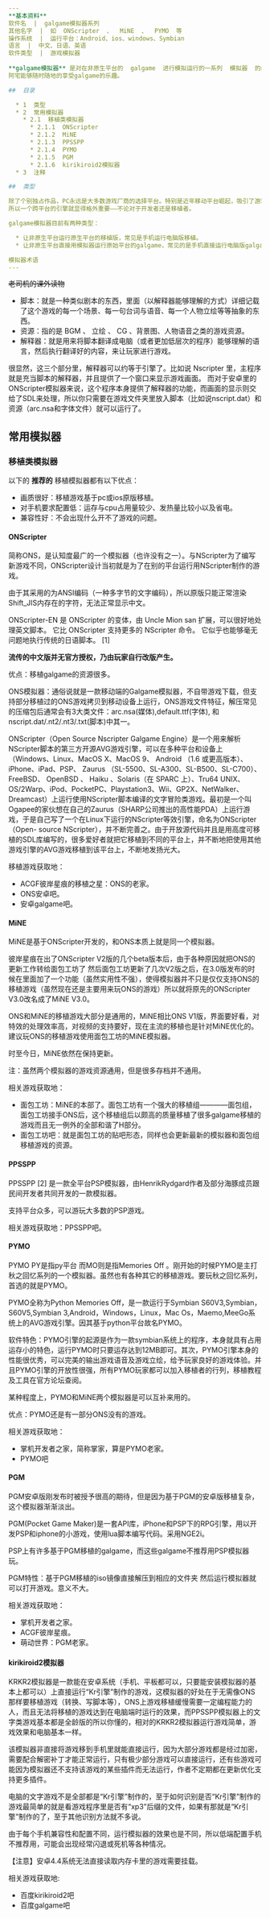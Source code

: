 ```yaml
---  
**基本资料**  
软件名  |  galgame模拟器系列   
其他名字  |  如  ONScripter  、  MiNE  、  PYMO  等   
操作系统  |  运行平台：Android、ios、windows、Symbian   
语言  |  中文、日语、英语   
软件类型  |  游戏模拟器   
  
**galgame模拟器** 是对在非原生平台的  galgame  进行模拟运行的一系列  模拟器  的统称，宗旨为让 ~~没有电脑的~~
阿宅能够随时随地的享受galgame的乐趣。

##  目录

  * 1  类型 
  * 2  常用模拟器 
    * 2.1  移植类模拟器 
      * 2.1.1  ONScripter 
      * 2.1.2  MiNE 
      * 2.1.3  PPSSPP 
      * 2.1.4  PYMO 
      * 2.1.5  PGM 
      * 2.1.6  kirikiroid2模拟器 
  * 3  注释 

##  类型

除了个别独占作品，PC永远是大多数游戏厂商的选择平台。特别是近年移动平台崛起，吸引了游戏厂商的注意力，但是官方移植一直都只是少数。
所以一个跨平台的引擎就显得格外重要——不论对于开发者还是移植者。

galgame模拟器目前有两种类型：

  * 让非原生平台运行原生平台的移植版，常见是手机运行电脑版移植。 
  * 让非原生平台直接用模拟器运行原始平台的galgame，常见的是手机直接运行电脑版galgame。 

模拟器术语  
---  
```

~~老司机的课外读物~~

  * 脚本：就是一种类似剧本的东西，里面（以解释器能够理解的方式）详细记载了这个游戏的每一个场景、每一句台词与语音、每一个人物立绘等等抽象的东西。 
  * 资源：指的是  BGM  、  立绘  、  CG  、背景图、人物语音之类的游戏资源。 
  * 解释器：就是用来将脚本翻译成电脑（或者更加低层次的程序）能够理解的语言，然后执行翻译好的内容，来让玩家进行游戏。 

很显然，这三个部分里，解释器可以约等于引擎了。比如说  Nscripter  里，主程序就是充当脚本的解释器，并且提供了一个窗口来显示游戏画面。
而对于安卓里的ONScripter模拟器来说，这个程序本身提供了解释器的功能，而画面的显示则交给了SDL来处理，所以你只需要在游戏文件夹里放入脚本（比如说nscript.dat）和资源（arc.nsa和字体文件）就可以运行了。  
  
##  常用模拟器

###  移植类模拟器

以下的 **推荐的** 移植模拟器都有以下优点：

  * 画质很好：移植游戏基于pc或ios原版移植。 
  * 对手机要求配置低：运存与cpu占用量较少、发热量比较小以及省电。 
  * 兼容性好：不会出现什么开不了游戏的问题。 

####  ONScripter

简称ONS，是认知度最广的一个模拟器（也许没有之一）。与NScripter为了编写新游戏不同，ONScripter设计当初就是为了在别的平台运行用NScripter制作的游戏。

由于其采用的为ANSI编码（一种多字节的文字编码），所以原版只能正常渲染Shift_JIS内存在的字符，无法正常显示中文。

ONScripter-EN 是 ONScripter 的变体，由 Uncle Mion san 扩展，可以很好地处理英文脚本。 它比 ONScripter
支持更多的 NScripter 命令。 它似乎也能够毫无问题地执行传统的日语脚本。  [1]

**流传的中文版并无官方授权，乃由玩家自行改版产生。**

优点：移植galgame的资源很多。

ONS模拟器：通俗说就是一款移动端的Galgame模拟器，不自带游戏下载，但支持部分移植过的ONS游戏拷贝到移动设备上运行，ONS游戏文件特征，解压常见的压缩包后通常会有3大类文件：arc.nsa(媒体),default.ttf(字体),
和nscript.dat/.nt2/.nt3/.txt(脚本)中其一。

ONScripter（Open Source Nscripter Galgame
Engine）是一个用来解析NScripter脚本的第三方开源AVG游戏引擎，可以在多种平台和设备上（Windows、Linux、MacOS X、MacOS
9、 Android （1.6 或更高版本）、iPhone、iPad、PSP、 Zaurus
（SL-5500、SL-A300、SL-B500、SL-C700）、FreeBSD、 OpenBSD 、 Haiku 、Solaris（在 SPARC
上）、Tru64
UNIX、OS/2Warp、iPod、PocketPC、Playstation3、Wii、GP2X、NetWalker、Dreamcast）上运行使用NScripter脚本编译的文字冒险类游戏。最初是一个叫Ogapee的家伙想在自己的Zaurus（SHARP公司推出的高性能PDA）上运行游戏，于是自己写了一个在Linux下运行的NScripter等效引擎，命名为ONScripter（Open-
source
NScripter），并不断完善之。由于开放源代码并且是用高度可移植的SDL库编写的，很多爱好者就把它移植到不同的平台上，并不断地把使用其他游戏引擎的AVG游戏移植到该平台上，不断地发扬光大。

移植游戏获取地：

  * ACGF彼岸星痕的移植之星：ONS的老家。 
  * ONS安卓吧。 
  * 安卓galgame吧。 

####  MiNE

MiNE是基于ONScripter开发的，和ONS本质上就是同一个模拟器。

彼岸星痕在出了ONScripter V2版的几个beta版本后，由于各种原因就把ONS的更新工作转给面包工坊了
然后面包工坊更新了几次V2版之后，在3.0版发布的时候在里面加了一个功能（虽然实用性不强），使得模拟器并不只是仅仅支持ONS的移植游戏（虽然现在还是主要用来玩ONS的游戏）所以就将原先的ONScripter
V3.0改名成了MiNE V3.0。

  
ONS和MiNE的移植游戏大部分是通用的，MiNE相比ONS
V1版，界面要好看，对特效的处理效率高，对视频的支持要好，现在主流的移植也是针对MiNE优化的。建议玩ONS的移植游戏使用面包工坊的MiNE模拟器。

时至今日，MiNE依然在保持更新。

注：虽然两个模拟器的游戏资源通用，但是很多存档并不通用。

相关游戏获取地：

  * 面包工坊：MiNE的本部了。面包工坊有一个强大的移植组————面包组，面包工坊接手ONS后，这个移植组后以颇高的质量移植了很多galgame移植的游戏而且无一例外的全部和谐了H部分。 
  * 面包工坊吧：就是面包工坊的贴吧形态，同样也会更新最新的模拟器和面包组移植游戏的资源。 

####  PPSSPP

PPSSPP  [2]  是一款全平台PSP模拟器，由HenrikRydgard作者及部分海豚成员跟民间开发者共同开发的一款模拟器。

支持平台众多，可以游玩大多数的PSP游戏。

相关游戏获取地：PPSSPP吧。

####  PYMO

PYMO PY是指py平台 而MO则是指Memories Off
。刚开始的时候PYMO是主打秋之回忆系列的一个模拟器。虽然也有各种其它的移植游戏。要玩秋之回忆系列，首选的就是PYMO。

PYMO全称为Python Memories Off，是一款运行于Symbian S60V3,Symbian，S60V5,Symbian
3,Android，Windows，Linux，Mac Os，Maemo,MeeGo系统上的AVG游戏引擎。因其基于python平台故名PYMO。

软件特色：PYMO引擎的起源是作为一款symbian系统上的程序，本身就具有占用运存小的特色，运行PYMO时只要运存达到12MB即可。其次，PYMO引擎本身的性能很优秀，可以完美的输出游戏语音及游戏立绘，给予玩家良好的游戏体验。并且PYMO引擎的开放性很强，所有PYMO玩家都可以加入移植者的行列，移植教程及工具在官方论坛查阅。

  
某种程度上，PYMO和MiNE两个模拟器是可以互补来用的。

优点：PYMO还是有一部分ONS没有的游戏。

相关游戏获取地：

  * 掌机开发者之家，简称掌家，算是PYMO老家。 
  * PYMO吧 

####  PGM

PGM安卓版刚发布时被授予很高的期待，但是因为基于PGM的安卓版移植复杂，这个模拟器渐渐淡出。

PGM(Pocket Game
Maker)是一套API库，iPhone和PSP下的RPG引擎，用以开发PSP和iphone的小游戏，使用lua脚本编写代码。采用NGE2i。

PSP上有许多基于PGM移植的galgame，而这些galgame不推荐用PSP模拟器玩。

PGM特性：基于PGM移植的iso镜像直接解压到相应的文件夹 然后运行模拟器就可以打开游戏。意义不大。

相关游戏获取地：

  * 掌机开发者之家。 
  * ACGF彼岸星痕。 
  * 萌动世界：PGM老家。 

####  kirikiroid2模拟器

KRKR2模拟器是一款能在安卓系统（手机、平板都可以，只要能安装模拟器的基本上都可以）上直接运行“Kr引擎”制作的游戏，这模拟器的好处在于无需像ONS那样要移植游戏（转换、写脚本等），ONS上游戏移植缓慢需要一定编程能力的人，而且无法将移植的游戏达到在电脑端时运行的效果，而PPSSPP模拟器上的文字类游戏基本都是全龄版的所以你懂的，相对的KRKR2模拟器运行游戏简单，游戏效果和电脑基本一样。

该模拟器非直接将游戏移到手机里就能直接运行，因为大部分游戏都是经过加密，需要配合解密补丁才能正常运行，只有极少部分游戏可以直接运行，还有些游戏可能因为模拟器还不支持该游戏的某些插件而无法运行，作者不定期都在更新优化支持更多插件。

电脑的文字游戏不是全部都是“Kr引擎”制作的，至于如何识别是否“Kr引擎”制作的游戏最简单的就是看游戏程序里是否有“xp3”后缀的文件，如果有那就是“Kr引擎”制作的了，至于其他识别方法就不多说。

由于每个手机兼容性和配置不同，运行模拟器的效果也是不同，所以低端配置手机不推荐用，可能会出现经常闪退或死机等各种情况。

【注意】安卓4.4系统无法直接读取内存卡里的游戏需要挂载。

相关游戏获取地:

  * 百度kirikiroid2吧 
  * 百度galgame吧 